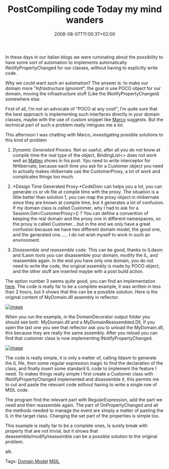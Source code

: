 ﻿---
title: "PostCompiling code Today my mind wanders"
description: ""
date: 2008-08-07T11:00:37+02:00
draft: false
tags: [NET framework]
categories: [NET framework]
---
In these days in our italian blogs we were ruminating about the possibility to have some sort of automation to implements automatically INotifyPropertyChanged for our classes, without having to explicitly write code.

Why we could want such an automation? The answer is: to make our domain more “*Infrastructure Ignorant*“, the goal is use POCO object for our domain, moving the infrastructure stuff (Like the INotifyPropertyChanged) somewhere else.

First of all, I’m not an advocate of “POCO at any cost!”, I’m quite sure that the best approach is implementing such interfaces directly in your domain classes, maybe with the use of custom snippet like [Marco](http://www.codemetropolis.com/) suggests. But the technical part of such a problem really intrigues me a lot.

This afternoon I was chatting with Marco, investigating possible solutions to this kind of problem

1) *Dynamic Generated Proxies.* Not so useful, after all you do not know at compile time the real type of the object, BindingList&lt;&gt; does not work well as [Matteo](http://blogs.ugidotnet.org/bmatte/archive/2008/08/06/mixin-poco-e-inotifypropertychanged-mito-o-realtagrave.aspx) shows in his post. Ypu need to write interceptor for NHibernate, because each time you ask for a Customer object you need to actually makes nhibernate use the CustomerProxy, a lot of work and complicates things too much.

2) *Design Time Generated Proxy.*CodeDom can helps you a lot, you can generate cs or vb file at compile time with the proxy. The situation is a little better than solution 1, you can map the proxy object in nhibernate since they are known at compile time, but it generates a lot of confusion. If my domain class is called Customer, why I had to ask for a Session.Get&lt;CustomerProxy&gt;() ? You can define a convention of keeping the real domain and the proxy one in different namespaces, so the proxy is called Customer….but in the end we only have a great confusion because we have two different domain model, the good one, and the generated one…… I do not wish myself to work in such an environment.

3) *Disassemble and reassemble code*. This can be good, thanks to ILdasm and ILasm tools you can disassemble your domain, modify the IL, and reassemble again. In the end you have only one domain, you do not need to write the code, the original assembly is made by POCO object, and the other stuff are inserted maybe with a post build action.

The option number 3 seems quite good, you can find an implementation [here](http://www.codewrecks.com/blog/storage/dtrtry1.zip). The code is really far to be a complete example, it was written in less than 2 hours, but it shows that this can be a possible solution. Here is the original content of MyDomain.dll assembly in reflector.

[![image](http://www.codewrecks.com/blog/wp-content/uploads/2008/08/image-thumb2.png)](http://www.codewrecks.com/blog/wp-content/uploads/2008/08/image2.png)

When you run the example, in the DomainDecorator output folder you should see both  MyDomain.dll and a MyDomainReassembled.Dll, If you open the last one you see that reflector ask you to unload the MyDomain.dll, this because they are really the same assembly. After you reload you can find that customer class is now implementing INotifyPropertyChanged.

[![image](http://www.codewrecks.com/blog/wp-content/uploads/2008/08/image-thumb4.png)](http://www.codewrecks.com/blog/wp-content/uploads/2008/08/image3.png)

The code is really simple, it is only a matter of, calling ildasm to generate the IL file, then some regular expression magic to find the declaration of the class, and finally insert some standard IL code to implement the feature I need. To makes things really simple I first create a Customer class with INotifyPropertyChanged implemented and disassemble it, this permits me to cut and paste the relevant code without having to write a single row of MSIL code.

The program find the relevant part with RegularExpression, add the part we need and then reassemble again. The part of OnPropertyChanged and all the methods needed to manage the event are simply a matter of pasting the IL in the target class. Changing the set part of the properties is simple too.

This example is really far to be a complete ones, Is surely break with property that are not trivial, but it shows that deassemble/modify/reassemble can be a possible solution to the original problem.

alk.

Tags: [Domain Model](http://technorati.com/tag/Domain%20Model) [MSIL](http://technorati.com/tag/MSIL)

<!--dotnetkickit-->
